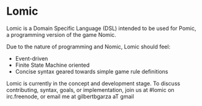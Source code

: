 # Lomic

Lomic is a Domain Specific Language (DSL) intended to be used for Pomic, a programming version of the game Nomic.

Due to the nature of programming and Nomic, Lomic should feel:

  * Event-driven
  * Finite State Machine oriented
  * Concise syntax geared towards simple game rule definitions

Lomic is currently in the concept and development stage. To discuss contributing, syntax, goals, or implementation, join us at #lomic on irc.freenode, or email me at gilbertbgarza aT gmail
